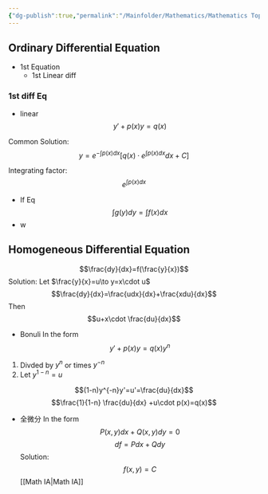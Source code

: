 ```yaml
---
{"dg-publish":true,"permalink":"/Mainfolder/Mathematics/Mathematics Topics/Ordinary differential equation/"}
---
```


## Ordinary Differential Equation
- 1st Equation
	- 1st Linear diff 


### 1st diff Eq
- linear
$$y'+p(x)y=q(x)$$

Common Solution:
$$y=e^{-\int p(x)dx}[q(x)\cdot e^{\int p(x)dx}dx+C]$$

Integrating factor:
$$e^{\int p(x)dx}$$

- If Eq 
$$\int g(y)dy=\int f(x)dx$$
- w
## Homogeneous Differential Equation
$$\frac{dy}{dx}=f(\frac{y}{x})$$
Solution:
Let $\frac{y}{x}=u\to y=x\cdot u$  
$$\frac{dy}{dx}=\frac{udx}{dx}+\frac{xdu}{dx}$$
Then 
$$u+x\cdot \frac{du}{dx}$$
- Bonuli
In the form 
$$y'+p(x)y=q(x)y^n$$
1. Divded by $y^n$ or times $y^{-n}$ 
2. Let $y^{1-n}=u$ 

$$(1-n)y^{-n}y'=u'=\frac{du}{dx}$$
$$\frac{1}{1-n} \frac{du}{dx} +u\cdot p(x)=q(x)$$
- 全微分
In the form
$$P(x,y)dx+Q(x,y)dy=0$$
$$df=Pdx+Qdy$$
Solution:
$$f(x,y)=C$$
[[Math IA\|Math IA]] 